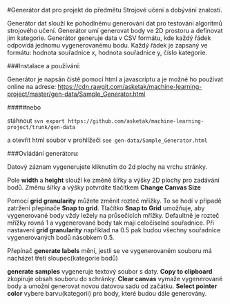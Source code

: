 #Generátor dat pro projekt do předmětu Strojové učení a dobývání znalostí.

Generátor dat slouží ke pohodlnému generování dat pro testování algoritmů strojového učení. Generátor umí generovat body ve 2D prostoru a definovat jim kategorie. Generátor generuje data v CSV formátu, kde každý řádek odpovídá jednomu vygenerovanému bodu.
Každý řádek je zapsaný ve formátu: hodnota souřadnice x, hodnota souřadnice y, číslo kategorie.

###Instalace a používání:

Generátor je napsán čistě pomocí html a javascriptu a je možné ho používat online na adrese:
https://cdn.rawgit.com/asketak/machine-learning-project/master/gen-data/Sample_Generator.html

#####nebo 

stáhnout
`svn export https://github.com/asketak/machine-learning-project/trunk/gen-data`

a otevřít html soubor v prohlížeči
`see gen-data/Sample_Generator.html`


###Ovládání generátoru:

Datový záznam vygenerujete kliknutím do 2d plochy na vrchu stránky.

Pole **width** a **height** slouží ke změně šířky a výšky 2D plochy pro zadávání bodů.
Změnu šířky a výšky potvrdíte tlačítkem **Change Canvas Size**

Pomocí **grid granularity** můžete změnit rozteč mřížky. To se hodí v případě zatržení přepínače **Snap to grid**.
Tlačítko **Snap to Grid** umožňuje, aby vygenerované body vždy ležely na průsečících mřížky. Defaultně je rozteč mřížky rovná 1 a vygenerované body tak mají celočíselné souřadnice. Při nastavení **grid granularity** například na 0.5 pak budou všechny souřadnice vygenerovaných bodů násobkem 0.5.

Přepínač **generate labels** mění, jestli se ve vygenerovaném souboru má nacházet třetí sloupec(kategorie bodů)


**generate samples** vygeneruje textový soubor s daty.
**Copy to clipboard** zkopíruje obsah souboru do schránky.
**Clear canvas** vymaže vygenerované body a umožní generovat novou datovou sadu od začátku.
**Select pointer color** vybere barvu(kategorii) pro body, které budou dále generovány.